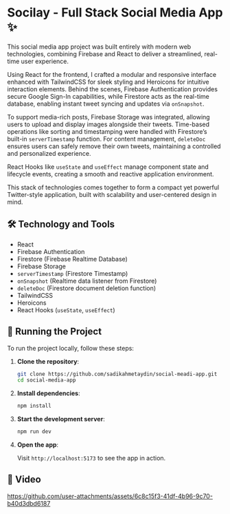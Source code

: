 # Socilay - Full Stack Social Media App ✨

This social media app project was built entirely with modern web technologies, combining Firebase and React to deliver a streamlined, real-time user experience.

Using React for the frontend, I crafted a modular and responsive interface enhanced with TailwindCSS for sleek styling and Heroicons for intuitive interaction elements. Behind the scenes, Firebase Authentication provides secure Google Sign-In capabilities, while Firestore acts as the real-time database, enabling instant tweet syncing and updates via ``onSnapshot``.

To support media-rich posts, Firebase Storage was integrated, allowing users to upload and display images alongside their tweets. Time-based operations like sorting and timestamping were handled with Firestore’s built-in ``serverTimestamp`` function. For content management, ``deleteDoc`` ensures users can safely remove their own tweets, maintaining a controlled and personalized experience.

React Hooks like ``useState`` and ``useEffect`` manage component state and lifecycle events, creating a smooth and reactive application environment.

This stack of technologies comes together to form a compact yet powerful Twitter-style application, built with scalability and user-centered design in mind.


## 🛠 Technology and Tools

* React
* Firebase Authentication
* Firestore (Firebase Realtime Database)
* Firebase Storage
* ``serverTimestamp`` (Firestore Timestamp)
* ``onSnapshot`` (Realtime data listener from Firestore)
* ``deleteDoc`` (Firestore document deletion function)
* TailwindCSS
* Heroicons
* React Hooks (``useState``, ``useEffect``)

## 🚦 Running the Project

To run the project locally, follow these steps:

1. **Clone the repository**:

    ```bash
    git clone https://github.com/sadikahmetaydin/social-meadi-app.git
    cd social-media-app
    ```

2. **Install dependencies**:

    ```bash
    npm install
    ```

3. **Start the development server**:

    ```bash
    npm run dev
    ```

4. **Open the app**:

    Visit `http://localhost:5173` to see the app in action.


## 🎥 Video

https://github.com/user-attachments/assets/6c8c15f3-41df-4b96-9c70-b40d3dbd6187
